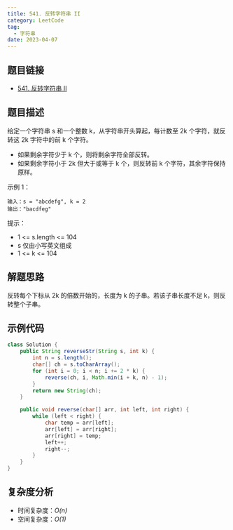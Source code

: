 ```yaml
---
title: 541. 反转字符串 II
category: LeetCode
tag:
  - 字符串
date: 2023-04-07
---
```


## 题目链接

- [541. 反转字符串 II](https://leetcode.cn/problems/reverse-string-ii/)

## 题目描述 <Badge text="简单" type="tip"/>

给定一个字符串 s 和一个整数 k，从字符串开头算起，每计数至 2k 个字符，就反转这 2k 字符中的前 k 个字符。

- 如果剩余字符少于 k 个，则将剩余字符全部反转。
- 如果剩余字符小于 2k 但大于或等于 k 个，则反转前 k 个字符，其余字符保持原样。
 
示例 1：

```
输入：s = "abcdefg", k = 2
输出："bacdfeg"
```

提示：

- 1 <= s.length <= 104
- s 仅由小写英文组成
- 1 <= k <= 104

## 解题思路

反转每个下标从 2k 的倍数开始的，长度为 k 的子串。若该子串长度不足 k，则反转整个子串。

## 示例代码

```java
class Solution {
    public String reverseStr(String s, int k) {
        int n = s.length();
        char[] ch = s.toCharArray();
        for (int i = 0; i < n; i += 2 * k) {
            reverse(ch, i, Math.min(i + k, n) - 1);
        }
        return new String(ch);
    }

    public void reverse(char[] arr, int left, int right) {
        while (left < right) {
            char temp = arr[left];
            arr[left] = arr[right];
            arr[right] = temp;
            left++;
            right--;
        }
    }
}
```

## 复杂度分析

- 时间复杂度：*O(n)*
- 空间复杂度：*O(1)*
